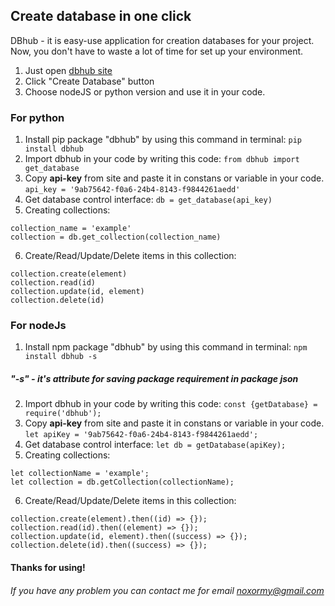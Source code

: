 ## Create database in one click

DBhub - it is easy-use application for creation databases for your project.
Now, you don't have to waste a lot of time for set up your environment.

1. Just open [dbhub site](https://dbhub.site/)
2. Click "Create Database" button
3. Choose nodeJS or python version and use it in your code.

### For python
1. Install pip package "dbhub" by using this command in terminal:
```pip install dbhub```
2. Import dbhub in your code by writing this code:
```from dbhub import get_database```
3. Copy **api-key** from site and paste it in constans or variable in your code.
```api_key = '9ab75642-f0a6-24b4-8143-f9844261aedd'```
4. Get database control interface:
```db = get_database(api_key)```
5. Creating collections:
```
collection_name = 'example'
collection = db.get_collection(collection_name)
```
6. Create/Read/Update/Delete items in this collection:
```
collection.create(element)
collection.read(id)
collection.update(id, element)
collection.delete(id)
```

### For nodeJs
1. Install npm package "dbhub" by using this command in terminal:
```npm install dbhub -s```
##### "-s" - it's attribute for saving package requirement in package json 
2. Import dbhub in your code by writing this code:
```const {getDatabase} = require('dbhub');```
3. Copy **api-key** from site and paste it in constans or variable in your code.
```let apiKey = '9ab75642-f0a6-24b4-8143-f9844261aedd';```
4. Get database control interface:
```let db = getDatabase(apiKey);```
5. Creating collections:
```
let collectionName = 'example';
let collection = db.getCollection(collectionName);
```
6. Create/Read/Update/Delete items in this collection:
```
collection.create(element).then((id) => {});
collection.read(id).then((element) => {});
collection.update(id, element).then((success) => {});
collection.delete(id).then((success) => {});
```

#### Thanks for using!

###### If you have any problem you can contact me for email noxormy@gmail.com
